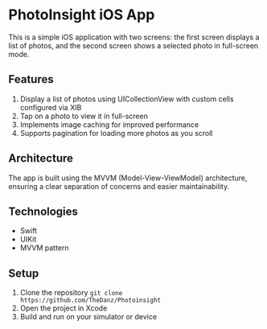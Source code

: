 # PhotoInsight iOS App

This is a simple iOS application with two screens: the first screen displays a list of photos, and the second screen shows a selected photo in full-screen mode.

## Features

1. Display a list of photos using UICollectionView with custom cells configured via XIB
2. Tap on a photo to view it in full-screen
3. Implements image caching for improved performance
4. Supports pagination for loading more photos as you scroll

## Architecture

The app is built using the MVVM (Model-View-ViewModel) architecture, ensuring a clear separation of concerns and easier maintainability.

## Technologies

- Swift
- UIKit
- MVVM pattern

## Setup

1. Clone the repository
`git clone https://github.com/TheDanz/Photoinsight`
2. Open the project in Xcode
3. Build and run on your simulator or device

